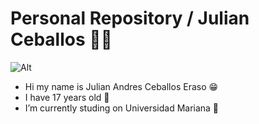  # Personal Repository / Julian Ceballos 🤵‍♂️
![Alt](https://global-uploads.webflow.com/62cedc1395c80f1b5caa8dc2/649de608fa78ae2188683305_Why%20Can%27t%20I%20Relax%20Email.jpg)

- Hi my name is Julian Andres Ceballos Eraso 😁
- I have 17 years old 🧑
- I’m currently studing on Universidad Mariana 🔭 

<!--
**Julian100j/Julian100j** is a ✨ _special_ ✨ repository because its `README.md` (this file) appears on your GitHub profile.

Here are some ideas to get you started:

- 🔭 I’m currently working on ...
- 🌱 I’m currently learning ...
- 👯 I’m looking to collaborate on ...
- 🤔 I’m looking for help with ...
- 💬 Ask me about ...
- 📫 How to reach me: ...
- 😄 Pronouns: ...
- ⚡ Fun fact: ...
-->
